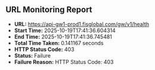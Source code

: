 ## URL Monitoring Report

- **URL:** https://api-gw1-prod1.fisglobal.com/gw/v1/health
- **Start Time:** 2025-10-19T17:41:36.604314
- **End Time:** 2025-10-19T17:41:36.745481
- **Total Time Taken:** 0.141167 seconds
- **HTTP Status Code:** 403
- **Status:** Failure
- **Failure Reason:** HTTP Status Code: 403

